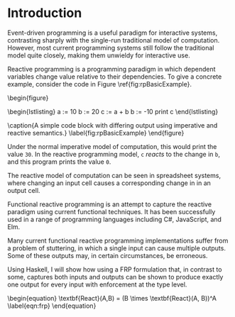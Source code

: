 Introduction
============

Event-driven programming is a useful paradigm for interactive systems,
contrasting sharply with the single-run traditional model of computation.
However, most current programming systems still follow the traditional model
quite closely, making them unwieldy for interactive use.

Reactive programming is a programming paradigm in which dependent variables
change value relative to their dependencies. To give a concrete example,
consider the code in Figure \ref{fig:rpBasicExample}.

\begin{figure}

\begin{lstlisting}
a := 10
b := 20
c := a + b
b := -10
print c
\end{lstlisting}

\caption{A simple code block with differing output using imperative and reactive
semantics.}
\label{fig:rpBasicExample}
\end{figure}

Under the normal imperative model of computation, this would print the value
`30`. In the reactive programming model, `c` *reacts* to the change in `b`, and
this program prints the value `0`.

The reactive model of computation can be seen in spreadsheet systems, where
changing an input cell causes a corresponding change in in an output cell.

Functional reactive programming is an attempt to capture the reactive paradigm
using current functional techniques. It has been successfully used in a range of
programming languages including C#, JavaScript, and Elm.

Many current functional reactive programming implementations suffer from a
problem of stuttering, in which a single input can cause multiple outputs. Some
of these outputs may, in certain circumstances, be erroneous.

Using Haskell, I will show how using a FRP formulation that, in contrast to
some, captures both inputs and outputs can be shown to produce exactly one
output for every input with enforcement at the type level.

\begin{equation}
\textbf{React}(A,B) = (B \times \textbf{React}(A, B))^A
\label{eqn:frp}
\end{equation}

